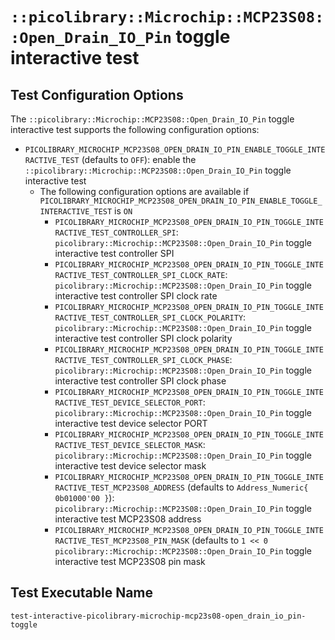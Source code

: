 # `::picolibrary::Microchip::MCP23S08::Open_Drain_IO_Pin` toggle interactive test

## Test Configuration Options
The `::picolibrary::Microchip::MCP23S08::Open_Drain_IO_Pin` toggle interactive test
supports the following configuration options:
- `PICOLIBRARY_MICROCHIP_MCP23S08_OPEN_DRAIN_IO_PIN_ENABLE_TOGGLE_INTERACTIVE_TEST`
  (defaults to `OFF`): enable the `::picolibrary::Microchip::MCP23S08::Open_Drain_IO_Pin`
  toggle interactive test
    - The following configuration options are available if
      `PICOLIBRARY_MICROCHIP_MCP23S08_OPEN_DRAIN_IO_PIN_ENABLE_TOGGLE_INTERACTIVE_TEST` is
      `ON`
        - `PICOLIBRARY_MICROCHIP_MCP23S08_OPEN_DRAIN_IO_PIN_TOGGLE_INTERACTIVE_TEST_CONTROLLER_SPI`:
          `picolibrary::Microchip::MCP23S08::Open_Drain_IO_Pin` toggle interactive test
          controller SPI
        - `PICOLIBRARY_MICROCHIP_MCP23S08_OPEN_DRAIN_IO_PIN_TOGGLE_INTERACTIVE_TEST_CONTROLLER_SPI_CLOCK_RATE`:
          `picolibrary::Microchip::MCP23S08::Open_Drain_IO_Pin` toggle interactive test
          controller SPI clock rate
        - `PICOLIBRARY_MICROCHIP_MCP23S08_OPEN_DRAIN_IO_PIN_TOGGLE_INTERACTIVE_TEST_CONTROLLER_SPI_CLOCK_POLARITY`:
          `picolibrary::Microchip::MCP23S08::Open_Drain_IO_Pin` toggle interactive test
          controller SPI clock polarity
        - `PICOLIBRARY_MICROCHIP_MCP23S08_OPEN_DRAIN_IO_PIN_TOGGLE_INTERACTIVE_TEST_CONTROLLER_SPI_CLOCK_PHASE`:
          `picolibrary::Microchip::MCP23S08::Open_Drain_IO_Pin` toggle interactive test
          controller SPI clock phase
        - `PICOLIBRARY_MICROCHIP_MCP23S08_OPEN_DRAIN_IO_PIN_TOGGLE_INTERACTIVE_TEST_DEVICE_SELECTOR_PORT`:
          `picolibrary::Microchip::MCP23S08::Open_Drain_IO_Pin` toggle interactive test
          device selector PORT
        - `PICOLIBRARY_MICROCHIP_MCP23S08_OPEN_DRAIN_IO_PIN_TOGGLE_INTERACTIVE_TEST_DEVICE_SELECTOR_MASK`:
          `picolibrary::Microchip::MCP23S08::Open_Drain_IO_Pin` toggle interactive test
          device selector mask
        - `PICOLIBRARY_MICROCHIP_MCP23S08_OPEN_DRAIN_IO_PIN_TOGGLE_INTERACTIVE_TEST_MCP23S08_ADDRESS`
          (defaults to `Address_Numeric{ 0b01000'00 }`):
          `picolibrary::Microchip::MCP23S08::Open_Drain_IO_Pin` toggle interactive test
          MCP23S08 address
        - `PICOLIBRARY_MICROCHIP_MCP23S08_OPEN_DRAIN_IO_PIN_TOGGLE_INTERACTIVE_TEST_MCP23S08_PIN_MASK`
          (defaults to `1 << 0` `picolibrary::Microchip::MCP23S08::Open_Drain_IO_Pin`
          toggle interactive test MCP23S08 pin mask

## Test Executable Name
`test-interactive-picolibrary-microchip-mcp23s08-open_drain_io_pin-toggle`
